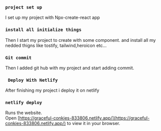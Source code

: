 ### `project set up`

I set up my project with Npx-create-react app

### `install all initialize things`

Then I start my project to create with some component. and install all my nedded thigns like tostify, tailwind,heroicon etc...

### `Git commit`

Then I added git hub with my project and start adding commit.

### ` Deploy With Netlify`

After finishing my project i deploy it on netlify

### `netlify deploy`

Runs the website.\
Open [https://graceful-conkies-833806.netlify.app/](https://graceful-conkies-833806.netlify.app/) to view it in your browser.
